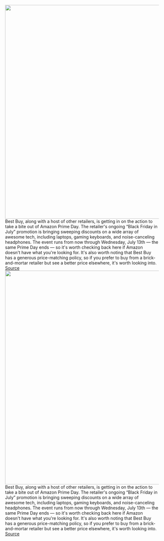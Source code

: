 <img src='https://cdn.vox-cdn.com/thumbor/Z2rD87BM9_GCh6u7t3bqBgqkrA4=/0x0:3000x2000/1200x800/filters:focal(1260x760:1740x1240)/cdn.vox-cdn.com/uploads/chorus_image/image/71096173/Best_Buy.5.jpg' width='700px' /><br/>
Best Buy, along with a host of other retailers, is getting in on the action to take a bite out of Amazon Prime Day. The retailer's ongoing “Black Friday in July” promotion is bringing sweeping discounts on a wide array of awesome tech, including laptops, gaming keyboards, and noise-canceling headphones. The event runs from now through Wednesday, July 13th — the same Prime Day ends — so it's worth checking back here if Amazon doesn't have what you're looking for. It's also worth noting that Best Buy has a generous price-matching policy, so if you prefer to buy from a brick-and-mortar retailer but see a better price elsewhere, it's worth looking into.
<a href='https://www.theverge.com/23199051/best-buy-deals-black-friday-july-sale-prime-day-tech-2022'> Source <a/><img src='https://cdn.vox-cdn.com/thumbor/Z2rD87BM9_GCh6u7t3bqBgqkrA4=/0x0:3000x2000/1200x800/filters:focal(1260x760:1740x1240)/cdn.vox-cdn.com/uploads/chorus_image/image/71096173/Best_Buy.5.jpg' width='700px' /><br/>
Best Buy, along with a host of other retailers, is getting in on the action to take a bite out of Amazon Prime Day. The retailer's ongoing “Black Friday in July” promotion is bringing sweeping discounts on a wide array of awesome tech, including laptops, gaming keyboards, and noise-canceling headphones. The event runs from now through Wednesday, July 13th — the same Prime Day ends — so it's worth checking back here if Amazon doesn't have what you're looking for. It's also worth noting that Best Buy has a generous price-matching policy, so if you prefer to buy from a brick-and-mortar retailer but see a better price elsewhere, it's worth looking into.
<a href='https://www.theverge.com/23199051/best-buy-deals-black-friday-july-sale-prime-day-tech-2022'> Source <a/>
